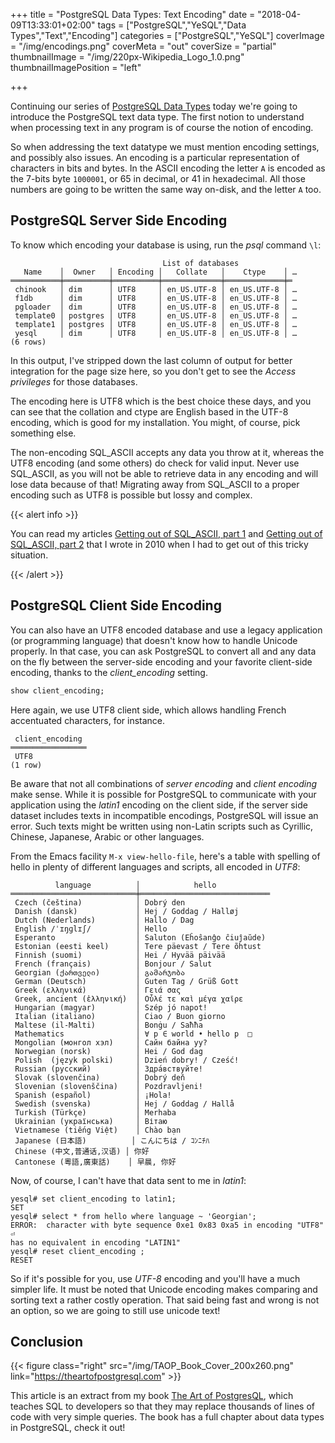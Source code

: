 +++
title = "PostgreSQL Data Types: Text Encoding"
date = "2018-04-09T13:33:01+02:00"
tags = ["PostgreSQL","YeSQL","Data Types","Text","Encoding"]
categories = ["PostgreSQL","YeSQL"]
coverImage = "/img/encodings.png"
coverMeta = "out"
coverSize = "partial"
thumbnailImage = "/img/220px-Wikipedia_Logo_1.0.png"
thumbnailImagePosition = "left"

+++

Continuing our series of [PostgreSQL Data Types](/tags/data-types/) today
we're going to introduce the PostgreSQL text data type. The first notion to
understand when processing text in any program is of course the notion of
encoding.

So when addressing the text datatype we must mention encoding settings, and
possibly also issues. An encoding is a particular representation of
characters in bits and bytes. In the ASCII encoding the letter `A` is
encoded as the 7-bits byte `1000001`, or 65 in decimal, or 41 in
hexadecimal. All those numbers are going to be written the same way on-disk,
and the letter `A` too.

<!--more-->
<!--toc-->

## PostgreSQL Server Side Encoding

To know which encoding your database is using, run the *psql* command `\l`:

~~~ psql
                                  List of databases
   Name    │  Owner   │ Encoding │   Collate   │    Ctype    │ …
═══════════╪══════════╪══════════╪═════════════╪═════════════╪═
 chinook   │ dim      │ UTF8     │ en_US.UTF-8 │ en_US.UTF-8 │ …
 f1db      │ dim      │ UTF8     │ en_US.UTF-8 │ en_US.UTF-8 │ …
 pgloader  │ dim      │ UTF8     │ en_US.UTF-8 │ en_US.UTF-8 │ …
 template0 │ postgres │ UTF8     │ en_US.UTF-8 │ en_US.UTF-8 │ …
 template1 │ postgres │ UTF8     │ en_US.UTF-8 │ en_US.UTF-8 │ …
 yesql     │ dim      │ UTF8     │ en_US.UTF-8 │ en_US.UTF-8 │ …
(6 rows)
~~~

In this output, I've stripped down the last column of output for better
integration for the page size here, so you don't get to see the *Access
privileges* for those databases.

The encoding here is UTF8 which is the best choice these days, and you can
see that the collation and ctype are English based in the UTF-8 encoding,
which is good for my installation. You might, of course, pick something
else.

The non-encoding SQL\_ASCII accepts any data you throw at it, whereas the
UTF8 encoding (and some others) do check for valid input. Never use
SQL_ASCII, as you will not be able to retrieve data in any encoding and will
lose data because of that! Migrating away from SQL_ASCII to a proper
encoding such as UTF8 is possible but lossy and complex.

{{< alert info >}}

You can read my articles [Getting out of SQL_ASCII, part
1](/blog/2010/02/getting-out-of-sql_ascii-part-1/) and [Getting out of
SQL_ASCII, part 2](/blog/2010/02/getting-out-of-sql_ascii-part-2/) that I
wrote in 2010 when I had to get out of this tricky situation.

{{< /alert >}}

## PostgreSQL Client Side Encoding

You can also have an UTF8 encoded database and use a legacy application (or
programming language) that doesn't know how to handle Unicode properly. In
that case, you can ask PostgreSQL to convert all and any data on the fly
between the server-side encoding and your favorite client-side encoding,
thanks to the *client_encoding* setting.

~~~ sql
show client_encoding;
~~~

Here again, we use UTF8 client side, which allows handling French
accentuated characters, for instance.

~~~ psql
 client_encoding 
═════════════════
 UTF8
(1 row)
~~~

Be aware that not all combinations of *server encoding* and *client
encoding* make sense. While it is possible for PostgreSQL to communicate
with your application using the *latin1* encoding on the client side, if the
server side dataset includes texts in incompatible encodings, PostgreSQL
will issue an error. Such texts might be written using non-Latin scripts
such as Cyrillic, Chinese, Japanese, Arabic or other languages.

From the Emacs facility `M-x view-hello-file`, here's a table with spelling
of hello in plenty of different languages and scripts, all encoded in
*UTF8*:

~~~ psql
          language          │            hello        
════════════════════════════╪═════════════════════════════
 Czech (čeština)            │ Dobrý den
 Danish (dansk)             │ Hej / Goddag / Halløj
 Dutch (Nederlands)         │ Hallo / Dag
 English /ˈɪŋɡlɪʃ/          │ Hello
 Esperanto                  │ Saluton (Eĥoŝanĝo ĉiuĵaŭde)
 Estonian (eesti keel)      │ Tere päevast / Tere õhtust
 Finnish (suomi)            │ Hei / Hyvää päivää
 French (français)          │ Bonjour / Salut
 Georgian (ქართველი)        │ გამარჯობა
 German (Deutsch)           │ Guten Tag / Grüß Gott
 Greek (ελληνικά)           │ Γειά σας
 Greek, ancient (ἑλληνική)  │ Οὖλέ τε καὶ μέγα χαῖρε
 Hungarian (magyar)         │ Szép jó napot!
 Italian (italiano)         │ Ciao / Buon giorno
 Maltese (il-Malti)         │ Bonġu / Saħħa
 Mathematics                │ ∀ p ∈ world • hello p  □
 Mongolian (монгол хэл)     │ Сайн байна уу?
 Norwegian (norsk)          │ Hei / God dag
 Polish  (język polski)     │ Dzień dobry! / Cześć!
 Russian (русский)          │ Здра́вствуйте!
 Slovak (slovenčina)        │ Dobrý deň
 Slovenian (slovenščina)    │ Pozdravljeni!
 Spanish (español)          │ ¡Hola!
 Swedish (svenska)          │ Hej / Goddag / Hallå
 Turkish (Türkçe)           │ Merhaba
 Ukrainian (українська)     │ Вітаю
 Vietnamese (tiếng Việt)    │ Chào bạn
 Japanese (日本語)          │ こんにちは / ｺﾝﾆﾁﾊ
 Chinese (中文,普通话,汉语) │ 你好
 Cantonese (粵語,廣東話)    │ 早晨, 你好
~~~

Now, of course, I can't have that data sent to me in *latin1*:

~~~ psql
yesql# set client_encoding to latin1;
SET
yesql# select * from hello where language ~ 'Georgian';
ERROR:  character with byte sequence 0xe1 0x83 0xa5 in encoding "UTF8" ⏎
has no equivalent in encoding "LATIN1"
yesql# reset client_encoding ;
RESET
~~~

So if it's possible for you, use *UTF-8* encoding and you'll have a much
simpler life. It must be noted that Unicode encoding makes comparing and
sorting text a rather costly operation. That said being fast and wrong is
not an option, so we are going to still use unicode text!

## Conclusion

{{< figure class="right"
             src="/img/TAOP_Book_Cover_200x260.png"
            link="https://theartofpostgresql.com" >}}
            
This article is an extract from my book [The Art of
PostgresQL](https://theartofpostgresql.com), which teaches SQL to developers
so that they may replace thousands of lines of code with very simple
queries. The book has a full chapter about data types in PostgreSQL, check
it out!
